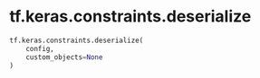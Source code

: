<div itemscope itemtype="http://developers.google.com/ReferenceObject">
<meta itemprop="name" content="tf.keras.constraints.deserialize" />
<meta itemprop="path" content="Stable" />
</div>

# tf.keras.constraints.deserialize

``` python
tf.keras.constraints.deserialize(
    config,
    custom_objects=None
)
```

